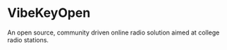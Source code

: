 VibeKeyOpen
===========

An open source, community driven online radio solution aimed at college radio stations.
